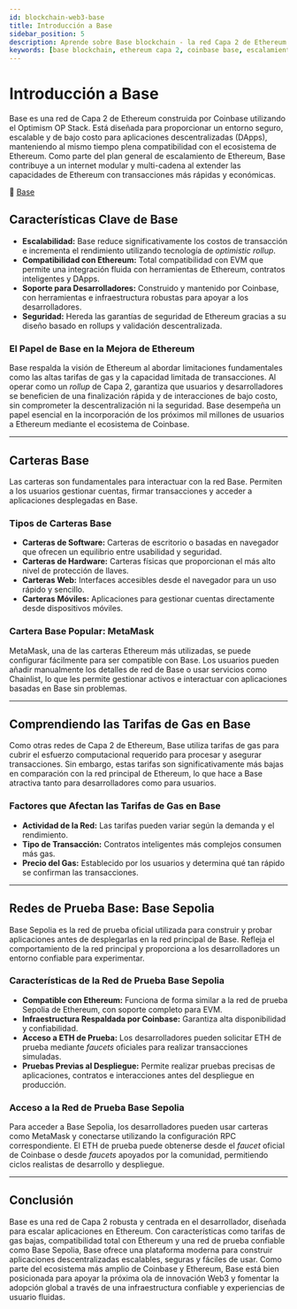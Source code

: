 ```yaml
---
id: blockchain-web3-base
title: Introducción a Base
sidebar_position: 5
description: Aprende sobre Base blockchain - la red Capa 2 de Ethereum de Coinbase con bajas tarifas, alto rendimiento y compatibilidad EVM completa para desarrollo DApp.
keywords: [base blockchain, ethereum capa 2, coinbase base, escalamiento capa 2, compatible EVM, desarrollo DApp, optimism stack, red base]
---
```


# Introducción a Base



Base es una red de Capa 2 de Ethereum construida por Coinbase utilizando el Optimism OP Stack. Está diseñada para proporcionar un entorno seguro, escalable y de bajo costo para aplicaciones descentralizadas (DApps), manteniendo al mismo tiempo plena compatibilidad con el ecosistema de Ethereum. Como parte del plan general de escalamiento de Ethereum, Base contribuye a un internet modular y multi-cadena al extender las capacidades de Ethereum con transacciones más rápidas y económicas.

🔗 [Base](https://base.org)

## Características Clave de Base

* **Escalabilidad:** Base reduce significativamente los costos de transacción e incrementa el rendimiento utilizando tecnología de *optimistic rollup*.
* **Compatibilidad con Ethereum:** Total compatibilidad con EVM que permite una integración fluida con herramientas de Ethereum, contratos inteligentes y DApps.
* **Soporte para Desarrolladores:** Construido y mantenido por Coinbase, con herramientas e infraestructura robustas para apoyar a los desarrolladores.
* **Seguridad:** Hereda las garantías de seguridad de Ethereum gracias a su diseño basado en rollups y validación descentralizada.

### El Papel de Base en la Mejora de Ethereum

Base respalda la visión de Ethereum al abordar limitaciones fundamentales como las altas tarifas de gas y la capacidad limitada de transacciones. Al operar como un *rollup* de Capa 2, garantiza que usuarios y desarrolladores se beneficien de una finalización rápida y de interacciones de bajo costo, sin comprometer la descentralización ni la seguridad. Base desempeña un papel esencial en la incorporación de los próximos mil millones de usuarios a Ethereum mediante el ecosistema de Coinbase.

---

## Carteras Base

Las carteras son fundamentales para interactuar con la red Base. Permiten a los usuarios gestionar cuentas, firmar transacciones y acceder a aplicaciones desplegadas en Base.

### Tipos de Carteras Base

* **Carteras de Software:** Carteras de escritorio o basadas en navegador que ofrecen un equilibrio entre usabilidad y seguridad.
* **Carteras de Hardware:** Carteras físicas que proporcionan el más alto nivel de protección de llaves.
* **Carteras Web:** Interfaces accesibles desde el navegador para un uso rápido y sencillo.
* **Carteras Móviles:** Aplicaciones para gestionar cuentas directamente desde dispositivos móviles.

### Cartera Base Popular: MetaMask

MetaMask, una de las carteras Ethereum más utilizadas, se puede configurar fácilmente para ser compatible con Base. Los usuarios pueden añadir manualmente los detalles de red de Base o usar servicios como Chainlist, lo que les permite gestionar activos e interactuar con aplicaciones basadas en Base sin problemas.

---

## Comprendiendo las Tarifas de Gas en Base

Como otras redes de Capa 2 de Ethereum, Base utiliza tarifas de gas para cubrir el esfuerzo computacional requerido para procesar y asegurar transacciones. Sin embargo, estas tarifas son significativamente más bajas en comparación con la red principal de Ethereum, lo que hace a Base atractiva tanto para desarrolladores como para usuarios.

### Factores que Afectan las Tarifas de Gas en Base

* **Actividad de la Red:** Las tarifas pueden variar según la demanda y el rendimiento.
* **Tipo de Transacción:** Contratos inteligentes más complejos consumen más gas.
* **Precio del Gas:** Establecido por los usuarios y determina qué tan rápido se confirman las transacciones.

---

## Redes de Prueba Base: Base Sepolia

Base Sepolia es la red de prueba oficial utilizada para construir y probar aplicaciones antes de desplegarlas en la red principal de Base. Refleja el comportamiento de la red principal y proporciona a los desarrolladores un entorno confiable para experimentar.

### Características de la Red de Prueba Base Sepolia

* **Compatible con Ethereum:** Funciona de forma similar a la red de prueba Sepolia de Ethereum, con soporte completo para EVM.
* **Infraestructura Respaldada por Coinbase:** Garantiza alta disponibilidad y confiabilidad.
* **Acceso a ETH de Prueba:** Los desarrolladores pueden solicitar ETH de prueba mediante *faucets* oficiales para realizar transacciones simuladas.
* **Pruebas Previas al Despliegue:** Permite realizar pruebas precisas de aplicaciones, contratos e interacciones antes del despliegue en producción.

### Acceso a la Red de Prueba Base Sepolia

Para acceder a Base Sepolia, los desarrolladores pueden usar carteras como MetaMask y conectarse utilizando la configuración RPC correspondiente. El ETH de prueba puede obtenerse desde el *faucet* oficial de Coinbase o desde *faucets* apoyados por la comunidad, permitiendo ciclos realistas de desarrollo y despliegue.

---

## Conclusión

Base es una red de Capa 2 robusta y centrada en el desarrollador, diseñada para escalar aplicaciones en Ethereum. Con características como tarifas de gas bajas, compatibilidad total con Ethereum y una red de prueba confiable como Base Sepolia, Base ofrece una plataforma moderna para construir aplicaciones descentralizadas escalables, seguras y fáciles de usar. Como parte del ecosistema más amplio de Coinbase y Ethereum, Base está bien posicionada para apoyar la próxima ola de innovación Web3 y fomentar la adopción global a través de una infraestructura confiable y experiencias de usuario fluidas.


